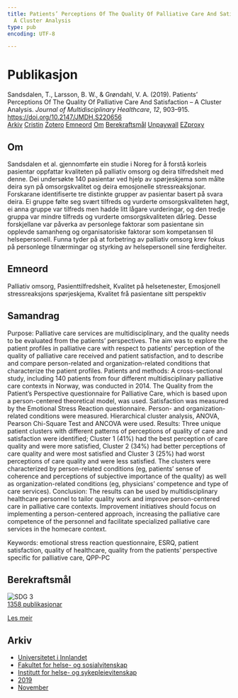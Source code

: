 ```yaml
---
title: Patients’ Perceptions Of The Quality Of Palliative Care And Satisfaction –
  A Cluster Analysis
type: pub
encoding: UTF-8

---
```

<h1>Publikasjon</h1>
<article id="csl-bib-container-PF9JJSUD" class="csl-bib-container">
  <div class="csl-bib-body"> <div class="csl-entry">Sandsdalen, T., Larsson, B. W., &#38; Grøndahl, V. A. (2019). Patients’ Perceptions Of The Quality Of Palliative Care And Satisfaction – A Cluster Analysis. <i>Journal of Multidisciplinary Healthcare</i>, <i>12</i>, 903–915. <a href="https://doi.org/10.2147/JMDH.S220656">https://doi.org/10.2147/JMDH.S220656</a></div> </div>
  <div class="csl-bib-buttons">
    <a href="#taxonomy-article-PF9JJSUD" alt="archive" class="csl-bib-button">Arkiv</a>
    <a href="https://app.cristin.no/results/show.jsf?id=1745814" alt="Cristin" class="csl-bib-button">Cristin</a>
    <a href="http://zotero.org/groups/5881554/items/PF9JJSUD" alt="Zotero" class="csl-bib-button">Zotero</a>
    <a href="#keywords-article-PF9JJSUD" alt="keywords" class="csl-bib-button">Emneord</a>
    <a href="#about-article-PF9JJSUD" alt="about_pub" class="csl-bib-button">Om</a>
    <a href="#sdg-article-PF9JJSUD" alt="sdg" class="csl-bib-button">Berekraftsmål</a>
    <a href="https://www.dovepress.com/getfile.php?fileID=53904" alt="Unpaywall" class="csl-bib-button">Unpaywall</a>
    <a href="https://www.dovepress.com/getfile.php?fileID=53904" alt="EZproxy" class="csl-bib-button">EZproxy</a>
  </div>
  <div id="csl-bib-meta-container-PF9JJSUD"></div>
</article>
<div id="csl-bib-meta-PF9JJSUD" class="csl-bib-meta">
  <article id="about-article-PF9JJSUD" class="about_pub-article">
    <h1>Om</h1>
    Sandsdalen et al. gjennomførte ein studie i Noreg for å forstå korleis pasientar oppfattar kvaliteten på palliativ omsorg og deira tilfredsheit med denne. Dei undersøkte 140 pasientar ved hjelp av spørjeskjema som målte deira syn på omsorgskvalitet og deira emosjonelle stressreaksjonar. Forskarane identifiserte tre distinkte grupper av pasientar basert på svara deira. Ei gruppe følte seg svært tilfreds og vurderte omsorgskvaliteten høgt, ei anna gruppe var tilfreds men hadde litt lågare vurderingar, og den tredje gruppa var mindre tilfreds og vurderte omsorgskvaliteten dårleg. Desse forskjellane var påverka av personlege faktorar som pasientane sin opplevde samanheng og organisatoriske faktorar som kompetansen til helsepersonell. Funna tyder på at forbetring av palliativ omsorg krev fokus på personlege tilnærmingar og styrking av helsepersonell sine ferdigheiter.
  </article>
  <article id="keywords-article-PF9JJSUD" class="keywords-article">
    <h1>Emneord</h1>
    Palliativ omsorg, Pasienttilfredsheit, Kvalitet på helsetenester, Emosjonell stressreaksjons spørjeskjema, Kvalitet frå pasientane sitt perspektiv
  </article>
  <article id="abstract-article-PF9JJSUD" class="abstract-article">
    <h1>Samandrag</h1>
    Purpose: Palliative care services are multidisciplinary, and the quality needs to be evaluated from the patients’ perspectives. The aim was to explore the patient profiles in palliative care with respect to patients’ perception of the quality of palliative care received and patient satisfaction, and to describe and compare person-related and organization-related conditions that characterize the patient profiles. 
Patients and methods: A cross-sectional study, including 140 patients from four different multidisciplinary palliative care contexts in Norway, was conducted in 2014. The Quality from the Patient’s Perspective questionnaire for Palliative Care, which is based upon a person-centered theoretical model, was used. Satisfaction was measured by the Emotional Stress Reaction questionnaire. Person- and organization-related conditions were measured. Hierarchical cluster analysis, ANOVA, Pearson Chi-Square Test and ANCOVA were used. 
Results: Three unique patient clusters with different patterns of perceptions of quality of care and satisfaction were identified; Cluster 1 (41%) had the best perception of care quality and were more satisfied, Cluster 2 (34%) had better perceptions of care quality and were most satisfied and Cluster 3 (25%) had worst perceptions of care quality and were less satisfied. The clusters were characterized by person-related conditions (eg, patients’ sense of coherence and perceptions of subjective importance of the quality) as well as organization-related conditions (eg, physicians’ competence and type of care services). 
Conclusion: The results can be used by multidisciplinary healthcare personnel to tailor quality work and improve person-centered care in palliative care contexts. Improvement initiatives should focus on implementing a person-centered approach, increasing the palliative care competence of the personnel and facilitate specialized palliative care services in the homecare context. 
 
Keywords: emotional stress reaction questionnaire, ESRQ, patient satisfaction, quality of healthcare, quality from the patients’ perspective specific for palliative care, QPP-PC
  </article>
  <article id="sdg-article-PF9JJSUD" class="sdg-article">
    <h1>Berekraftsmål</h1>
    <div class="sdg-container"><div id="sdg3" class="sdg">
        <img src="{{< params subfolder >}}images/sdg/sdg03_nn.png" class="image" alt="SDG 3">
        <div class="sdg-overlay">
          <a href="/nn/archive/?key=?sdg=3#archive" class="sdg-publication-count"><span>1358</span> publikasjonar</a>
          <p><a href="https://fn.no/om-fn/fns-baerekraftsmaal/god-helse-og-livskvalitet?lang=nno-NO" class="sdg-read-more">Les meir</a></p>
        </div>
      </div></div>
  </article>
  <article id="taxonomy-article-PF9JJSUD" class="taxonomy-article">
    <h1>Arkiv</h1>
    <ul>
      <li>
        <a href="/nn/archive/?key=3DCRN523">Universitetet i Innlandet</a>
      </li>
      <li>
        <a href="/nn/archive/?key=IDKFS3MX">Fakultet for helse- og sosialvitenskap</a>
      </li>
      <li>
        <a href="/nn/archive/?key=GTV4ECMZ">Institutt for helse- og sykepleievitenskap</a>
      </li>
      <li>
        <a href="/nn/archive/?key=E7THIEEM">2019</a>
      </li>
      <li>
        <a href="/nn/archive/?key=JHJ6HJUL">November</a>
      </li>
    </ul>
  </article>
</div>
